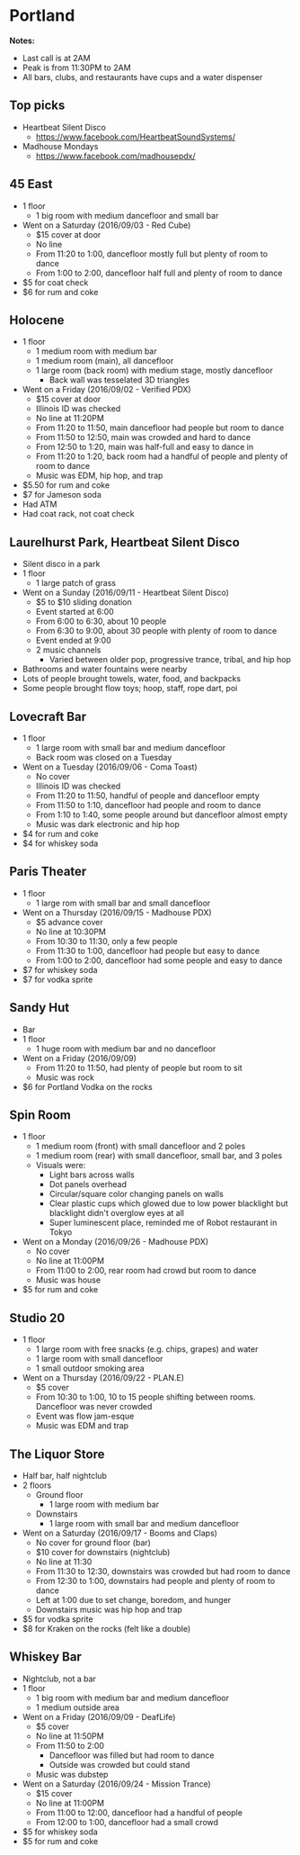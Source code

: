 # Portland
**Notes:**

- Last call is at 2AM
- Peak is from 11:30PM to 2AM
- All bars, clubs, and restaurants have cups and a water dispenser

## Top picks
- Heartbeat Silent Disco
    - https://www.facebook.com/HeartbeatSoundSystems/
- Madhouse Mondays
    - https://www.facebook.com/madhousepdx/

## 45 East
- 1 floor
    - 1 big room with medium dancefloor and small bar
- Went on a Saturday (2016/09/03 - Red Cube)
    - $15 cover at door
    - No line
    - From 11:20 to 1:00, dancefloor mostly full but plenty of room to dance
    - From 1:00 to 2:00, dancefloor half full and plenty of room to dance
- $5 for coat check
- $6 for rum and coke

## Holocene
- 1 floor
    - 1 medium room with medium bar
    - 1 medium room (main), all dancefloor
    - 1 large room (back room) with medium stage, mostly dancefloor
        - Back wall was tesselated 3D triangles
- Went on a Friday (2016/09/02 - Verified PDX)
    - $15 cover at door
    - Illinois ID was checked
    - No line at 11:20PM
    - From 11:20 to 11:50, main dancefloor had people but room to dance
    - From 11:50 to 12:50, main was crowded and hard to dance
    - From 12:50 to 1:20, main was half-full and easy to dance in
    - From 11:20 to 1:20, back room had a handful of people and plenty of room to dance
    - Music was EDM, hip hop, and trap
- $5.50 for rum and coke
- $7 for Jameson soda
- Had ATM
- Had coat rack, not coat check

## Laurelhurst Park, Heartbeat Silent Disco
- Silent disco in a park
- 1 floor
    - 1 large patch of grass
- Went on a Sunday (2016/09/11 - Heartbeat Silent Disco)
    - $5 to $10 sliding donation
    - Event started at 6:00
    - From 6:00 to 6:30, about 10 people
    - From 6:30 to 9:00, about 30 people with plenty of room to dance
    - Event ended at 9:00
    - 2 music channels
        - Varied between older pop, progressive trance, tribal, and hip hop
- Bathrooms and water fountains were nearby
- Lots of people brought towels, water, food, and backpacks
- Some people brought flow toys; hoop, staff, rope dart, poi

## Lovecraft Bar
- 1 floor
    - 1 large room with small bar and medium dancefloor
    - Back room was closed on a Tuesday
- Went on a Tuesday (2016/09/06 - Coma Toast)
    - No cover
    - Illinois ID was checked
    - From 11:20 to 11:50, handful of people and dancefloor empty
    - From 11:50 to 1:10, dancefloor had people and room to dance
    - From 1:10 to 1:40, some people around but dancefloor almost empty
    - Music was dark electronic and hip hop
- $4 for rum and coke
- $4 for whiskey soda

## Paris Theater
- 1 floor
    - 1 large rom with small bar and small dancefloor
- Went on a Thursday (2016/09/15 - Madhouse PDX)
    - $5 advance cover
    - No line at 10:30PM
    - From 10:30 to 11:30, only a few people
    - From 11:30 to 1:00, dancefloor had people but easy to dance
    - From 1:00 to 2:00, dancefloor had some people and easy to dance
- $7 for whiskey soda
- $7 for vodka sprite

## Sandy Hut
- Bar
- 1 floor
    - 1 huge room with medium bar and no dancefloor
- Went on a Friday (2016/09/09)
    - From 11:20 to 11:50, had plenty of people but room to sit
    - Music was rock
- $6 for Portland Vodka on the rocks

## Spin Room
- 1 floor
    - 1 medium room (front) with small dancefloor and 2 poles
    - 1 medium room (rear) with small dancefloor, small bar, and 3 poles
    - Visuals were:
        - Light bars across walls
        - Dot panels overhead
        - Circular/square color changing panels on walls
        - Clear plastic cups which glowed due to low power blacklight but blacklight didn't overglow eyes at all
        - Super luminescent place, reminded me of Robot restaurant in Tokyo
- Went on a Monday (2016/09/26 - Madhouse PDX)
    - No cover
    - No line at 11:00PM
    - From 11:00 to 2:00, rear room had crowd but room to dance
    - Music was house
- $5 for rum and coke

## Studio 20
- 1 floor
    - 1 large room with free snacks (e.g. chips, grapes) and water
    - 1 large room with small dancefloor
    - 1 small outdoor smoking area
- Went on a Thursday (2016/09/22 - PLAN.E)
    - $5 cover
    - From 10:30 to 1:00, 10 to 15 people shifting between rooms. Dancefloor was never crowded
    - Event was flow jam-esque
    - Music was EDM and trap

## The Liquor Store
- Half bar, half nightclub
- 2 floors
    - Ground floor
        - 1 large room with medium bar
    - Downstairs
        - 1 large room with small bar and medium dancefloor
- Went on a Saturday (2016/09/17 - Booms and Claps)
    - No cover for ground floor (bar)
    - $10 cover for downstairs (nightclub)
    - No line at 11:30
    - From 11:30 to 12:30, downstairs was crowded but had room to dance
    - From 12:30 to 1:00, downstairs had people and plenty of room to dance
    - Left at 1:00 due to set change, boredom, and hunger
    - Downstairs music was hip hop and trap
- $5 for vodka sprite
- $8 for Kraken on the rocks (felt like a double)

## Whiskey Bar
- Nightclub, not a bar
- 1 floor
    - 1 big room with medium bar and medium dancefloor
    - 1 medium outside area
- Went on a Friday (2016/09/09 - DeafLife)
    - $5 cover
    - No line at 11:50PM
    - From 11:50 to 2:00
        - Dancefloor was filled but had room to dance
        - Outside was crowded but could stand
    - Music was dubstep
- Went on a Saturday (2016/09/24 - Mission Trance)
    - $15 cover
    - No line at 11:00PM
    - From 11:00 to 12:00, dancefloor had a handful of people
    - From 12:00 to 1:00, dancefloor had a small crowd
- $5 for whiskey soda
- $5 for rum and coke

